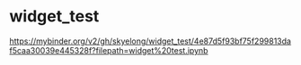 # widget_test
 
https://mybinder.org/v2/gh/skyelong/widget_test/4e87d5f93bf75f299813daf5caa30039e445328f?filepath=widget%20test.ipynb
